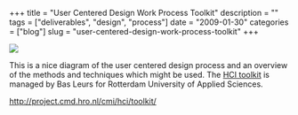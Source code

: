 +++
title = "User Centered Design Work Process Toolkit"
description = ""
tags = ["deliverables", "design", "process"]
date = "2009-01-30"
categories = ["blog"]
slug = "user-centered-design-work-process-toolkit"
+++



  <div class="notebook-screenshot"><a href="http://project.cmd.hro.nl/cmi/hci/toolkit/"><img src="//media.konigi.com/bluga/wt4982efdcedb95.jpg"/></a></div><p>This is a nice diagram of the user centered design process and an overview of the methods and techniques which might be used. The <a href="http://project.cmd.hro.nl/cmi/hci/toolkit/">HCI toolkit</a> is managed by Bas Leurs for Rotterdam University of Applied Sciences.</p>
    
  <a href="http://project.cmd.hro.nl/cmi/hci/toolkit/">http://project.cmd.hro.nl/cmi/hci/toolkit/</a>
